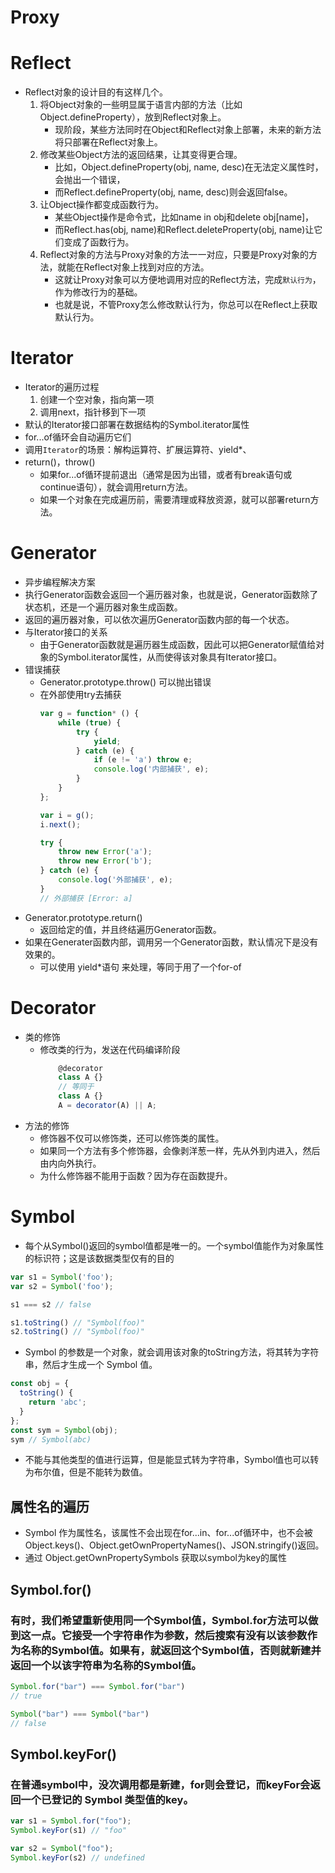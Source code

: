 # Proxy
# Reflect
- Reflect对象的设计目的有这样几个。
  1. 将Object对象的一些明显属于语言内部的方法（比如Object.defineProperty），放到Reflect对象上。
     -  现阶段，某些方法同时在Object和Reflect对象上部署，未来的新方法将只部署在Reflect对象上。
  2. 修改某些Object方法的返回结果，让其变得更合理。
     - 比如，Object.defineProperty(obj, name, desc)在无法定义属性时，会抛出一个错误，
     - 而Reflect.defineProperty(obj, name, desc)则会返回false。
  3.  让Object操作都变成函数行为。
      - 某些Object操作是命令式，比如name in obj和delete obj[name]，
      - 而Reflect.has(obj, name)和Reflect.deleteProperty(obj, name)让它们变成了函数行为。
  4.  Reflect对象的方法与Proxy对象的方法一一对应，只要是Proxy对象的方法，就能在Reflect对象上找到对应的方法。
      - 这就让Proxy对象可以方便地调用对应的Reflect方法，完成`默认行为`，作为修改行为的基础。
      - 也就是说，不管Proxy怎么修改默认行为，你总可以在Reflect上获取默认行为。

# Iterator
- Iterator的遍历过程
  1. 创建一个空对象，指向第一项
  2. 调用next，指针移到下一项
- 默认的Iterator接口部署在数据结构的Symbol.iterator属性
- for...of循环会自动遍历它们
- 调用`Iterator`的场景：解构运算符、扩展运算符、yield*、
- return()，throw()
  - 如果for...of循环提前退出（通常是因为出错，或者有break语句或continue语句），就会调用return方法。
  - 如果一个对象在完成遍历前，需要清理或释放资源，就可以部署return方法。



# Generator
- 异步编程解决方案
- 执行Generator函数会返回一个遍历器对象，也就是说，Generator函数除了状态机，还是一个遍历器对象生成函数。
- 返回的遍历器对象，可以依次遍历Generator函数内部的每一个状态。
- 与Iterator接口的关系
  - 由于Generator函数就是遍历器生成函数，因此可以把Generator赋值给对象的Symbol.iterator属性，从而使得该对象具有Iterator接口。
- 错误捕获
  - Generator.prototype.throw() 可以抛出错误
  - 在外部使用try去捕获
	```ts
	var g = function* () {
		while (true) {
			try {
				yield;
			} catch (e) {
				if (e != 'a') throw e;
				console.log('内部捕获', e);
			}
		}
	};

	var i = g();
	i.next();

	try {
		throw new Error('a');
		throw new Error('b');
	} catch (e) {
		console.log('外部捕获', e);
	}
	// 外部捕获 [Error: a]
	```
- Generator.prototype.return()
  - 返回给定的值，并且终结遍历Generator函数。
- 如果在Generater函数内部，调用另一个Generator函数，默认情况下是没有效果的。
  - 可以使用 yield*语句 来处理，等同于用了一个for-of



# Decorator
- 类的修饰
  - 修改类的行为，发送在代码编译阶段
	```ts
		@decorator
		class A {}
		// 等同于
		class A {}
		A = decorator(A) || A;
	```
- 方法的修饰
  - 修饰器不仅可以修饰类，还可以修饰类的属性。
  - 如果同一个方法有多个修饰器，会像剥洋葱一样，先从外到内进入，然后由内向外执行。
  - 为什么修饰器不能用于函数？因为存在函数提升。


# Symbol
- 每个从Symbol()返回的symbol值都是唯一的。一个symbol值能作为对象属性的标识符；这是该数据类型仅有的目的
```js
var s1 = Symbol('foo');
var s2 = Symbol('foo');

s1 === s2 // false

s1.toString() // "Symbol(foo)"
s2.toString() // "Symbol(foo)"
```
-  Symbol 的参数是一个对象，就会调用该对象的toString方法，将其转为字符串，然后才生成一个 Symbol 值。
```js
const obj = {
  toString() {
    return 'abc';
  }
};
const sym = Symbol(obj);
sym // Symbol(abc)
```

- 不能与其他类型的值进行运算，但是能显式转为字符串，Symbol值也可以转为布尔值，但是不能转为数值。

## 属性名的遍历
- Symbol 作为属性名，该属性不会出现在for...in、for...of循环中，也不会被Object.keys()、Object.getOwnPropertyNames()、JSON.stringify()返回。
- 通过 Object.getOwnPropertySymbols 获取以symbol为key的属性

## Symbol.for()
### 有时，我们希望重新使用同一个Symbol值，Symbol.for方法可以做到这一点。它接受一个字符串作为参数，然后搜索有没有以该参数作为名称的Symbol值。如果有，就返回这个Symbol值，否则就新建并返回一个以该字符串为名称的Symbol值。

```js
Symbol.for("bar") === Symbol.for("bar")
// true

Symbol("bar") === Symbol("bar")
// false
```
## Symbol.keyFor()
### 在普通symbol中，没次调用都是新建，for则会登记，而keyFor会返回一个已登记的 Symbol 类型值的key。

```js
var s1 = Symbol.for("foo");
Symbol.keyFor(s1) // "foo"

var s2 = Symbol("foo");
Symbol.keyFor(s2) // undefined
```

